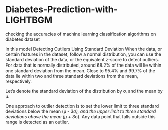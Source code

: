 # Diabetes-Prediction-with-LIGHTBGM
checking the accuracies of machine learning classification algorithms on diabetes dataset

 In this model Detecting Outliers Using Standard Deviation
When the data, or certain features in the dataset, follow a normal distribution, you can use the standard deviation of the data, or the equivalent z-score to detect outliers.
For data that is normally distributed, around 68.2% of the data will lie within one standard deviation from the mean. Close to 95.4% and 99.7% of the data lie within two and three standard deviations from the mean, respectively.

Let’s denote the standard deviation of the distribution by σ, and the mean by μ.

One approach to outlier detection is to set the lower limit to three standard deviations below the mean (μ - 3*σ), and the upper limit to three standard deviations above the mean (μ + 3*σ). Any data point that falls outside this range is detected as an outlier.

